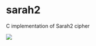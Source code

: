 # sarah2
C implementation of Sarah2 cipher

![](https://github.com/ephraimkunz/sarah2/workflows/Build%20and%20Test/badge.svg)

